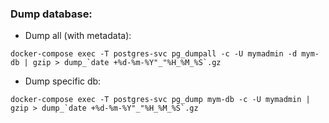 ### Dump database:
* Dump all (with metadata):
```
docker-compose exec -T postgres-svc pg_dumpall -c -U mymadmin -d mym-db | gzip > dump_`date +%d-%m-%Y"_"%H_%M_%S`.gz
```
* Dump specific db:
```
docker-compose exec -T postgres-svc pg_dump mym-db -c -U mymadmin | gzip > dump_`date +%d-%m-%Y"_"%H_%M_%S`.gz
```
